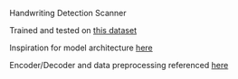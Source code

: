 Handwriting Detection Scanner

Trained and tested on [this dataset](https://www.kaggle.com/datasets/landlord/handwriting-recognition)

Inspiration for model architecture [here](https://perso.eleves.ens-rennes.fr/people/killian.barrere/papers/Results_of_a_PyTorch_implementation_of_an_Handwritten_Text_Recognition_Framework.pdf)

Encoder/Decoder and data preprocessing referenced [here](https://github.com/hayriyigit/Handwriting-Recognition-Pytorch)
